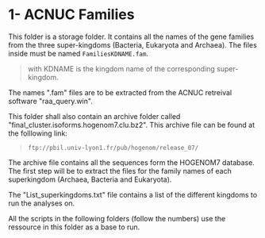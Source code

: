 # 1- ACNUC Families


This folder is a storage folder. It contains all the names of the gene families from the three super-kingdoms (Bacteria, Eukaryota and Archaea).
The files inside must be named `FamiliesKDNAME.fam`.
> with KDNAME is the kingdom name of the corresponding super-kingdom.

The names ".fam" files are to be extracted from the ACNUC retreival software "raa_query.win".

This folder shall also contain an archive folder called "final_cluster.isoforms.hogenom7.clu.bz2". This archive file can be found at the folllowing link:
 >     ftp://pbil.univ-lyon1.fr/pub/hogenom/release_07/
      
      
The archive file contains all the sequences form the HOGENOM7 database. The first step will be to extract the files for the family names of each superkingdom (Archaea, Bacteria and Eukaryota).

The "List_superkingdoms.txt" file contains a list of the different kingdoms to run the analyses on.

All the scripts in the following folders (follow the numbers) use the ressource in this folder as a base to run.
